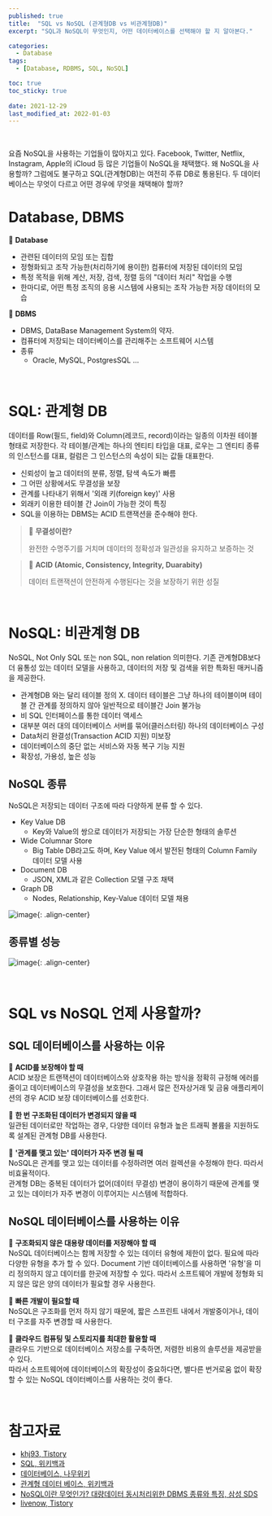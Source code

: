 ```yaml
---
published: true
title:  "SQL vs NoSQL (관계형DB vs 비관계형DB)"
excerpt: "SQL과 NoSQL이 무엇인지, 어떤 데이터베이스를 선택해야 할 지 알아본다."

categories:
  - Database
tags:
  - [Database, RDBMS, SQL, NoSQL]

toc: true
toc_sticky: true
 
date: 2021-12-29
last_modified_at: 2022-01-03
---
```


<br>

요즘 NoSQL을 사용하는 기업들이 많아지고 있다. Facebook, Twitter, Netflix, Instagram, Apple의 iCloud 등 많은 기업들이 NoSQL을 채택했다. 왜 NoSQL을 사용할까? 그럼에도 불구하고 SQL(관계형DB)는 여전히 주류 DB로 통용된다. 두 데이터베이스는 무엇이 다르고 어떤 경우에 무엇을 채택해야 할까?

# Database, DBMS

📍 **Database**
- 관련된 데이터의 모임 또는 집합
- 정형화되고 조작 가능한(처리하기에 용이한) 컴퓨터에 저장된 데이터의 모임
- 특정 목적을 위해 계산, 저장, 검색, 정렬 등의 "데이터 처리" 작업을 수행
- 한마디로, 어떤 특정 조직의 응용 시스템에 사용되는 조작 가능한 저장 데이터의 모습

📍 **DBMS**
- DBMS, DataBase Management System의 약자.
- 컴퓨터에 저장되는 데이터베이스를 관리해주는 소프트웨어 시스템
- 종류
  - Oracle, MySQL, PostgresSQL ...

<br>

# SQL: 관계형 DB
데이터를 Row(필드, field)와 Column(레코드, record)이라는 일종의 이차원 테이블 형태로 저장한다. 각 테이블/관계는 하나의 엔티티 타입을 대표, 로우는 그 엔티티 종류의 인스턴스를 대표, 컬럼은 그 인스턴스의 속성이 되는 값들 대표한다.

- 신뢰성이 높고 데이터의 분류, 정렬, 탐색 속도가 빠름
- 그 어떤 상황에서도 무결성을 보장
- 관계를 나타내기 위해서 '외래 키(foreign key)' 사용
- 외래키 이용한 테이블 간 Join이 가능한 것이 특징
- SQL을 이용하는 DBMS는 ACID 트랜잭션을 준수해야 한다.

> 🤖 **무결성이란?**
> 
> 완전한 수명주기를 거치며 데이터의 정확성과 일관성을 유지하고 보증하는 것

> 🤖 **ACID (Atomic, Consistency, Integrity, Duarabity)**
> 
> 데이터 트랜잭션이 안전하게 수행된다는 것을 보장하기 위한 성질

<br>

# NoSQL: 비관계형 DB
NoSQL, Not Only SQL 또는 non SQL, non relation 의미한다. 기존 관계형DB보다 더 융통성 있는 데이터 모델을 사용하고, 데이터의 저장 및 검색을 위한 특화된 매커니즘을 제공한다.

- 관계형DB 와는 달리 테이블 정의 X. 데이터 테이블은 그냥 하나의 테이블이며 테이블 간 관계를 정의하지 않아 일반적으로 테이블간 Join 불가능
- 비 SQL 인터페이스를 통한 데이터 액세스
- 대부분 여러 대의 데이터베이스 서버를 묶어(클러스터링) 하나의 데이터베이스 구성
- Data처리 완결성(Transaction ACID 지원) 미보장
- 데이터베이스의 중단 없는 서비스와 자동 복구 기능 지원
- 확장성, 가용성, 높은 성능

## NoSQL 종류
NoSQL은 저장되는 데이터 구조에 따라 다양하게 분류 할 수 있다.

- Key Value DB
  - Key와 Value의 쌍으로 데이터가 저장되는 가장 단순한 형태의 솔루션
- Wide Columnar Store
  - Big Table DB라고도 하며, Key Value 에서 발전된 형태의 Column Family 데이터 모델 사용
- Document DB
  - JSON, XML과 같은 Collection 모델 구조 채택
- Graph DB
  - Nodes, Relationship, Key-Value 데이터 모델 채용

![image](https://user-images.githubusercontent.com/67352902/147574623-f8abfada-0464-4898-8167-a73dc858e439.png){: .align-center}

## 종류별 성능

![image](https://user-images.githubusercontent.com/67352902/147574730-3df040ec-0f06-4dde-a8b8-07e07cd1c97b.png){: .align-center}

<br>

# SQL vs NoSQL 언제 사용할까?

## SQL 데이터베이스를 사용하는 이유

📌 **ACID를 보장해야 할 때**<br>
ACID 보장은 트랜잭션이 데이터베이스와 상호작용 하는 방식을 정확히 규정해 에러를 줄이고 데이터베이스의 무결성을 보호한다. 그래서 많은 전자상거래 및 금융 애플리케이션의 경우 ACID 보장 데이터베이스를 선호한다.



📌 **한 번 구조화된 데이터가 변경되지 않을 때**<br>
일관된 데이터로만 작업하는 경우, 다양한 데이터 유형과 높은 트래픽 볼륨을 지원하도록 설계된 관계형 DB를 사용한다.



📌 **'관계를 맺고 있는' 데이터가 자주 변경 될 때**<br>
NoSQL은 관계를 맺고 있는 데이터를 수정하려면 여러 컬렉션을 수정해야 한다. 따라서 비효율적이다.<br>
관계형 DB는 중복된 데이터가 없어(데이터 무결성) 변경이 용이하기 때문에 관계를 맺고 있는 데이터가 자주 변경이 이루어지는 시스템에 적합하다.


## NoSQL 데이터베이스를 사용하는 이유

📌 **구조화되지 않은 대용량 데이터를 저장해야 할 때**<br>
NoSQL 데이터베이스는 함께 저장할 수 있는 데이터 유형에 제한이 없다. 필요에 따라 다양한 유형을 추가 할 수 있다. Document 기반 데이터베이스를 사용하면 '유형'을 미리 정의하지 않고 데이터를 한곳에 저장할 수 있다. 따라서 소프트웨어 개발에 정형화 되지 않은 많은 양의 데이터가 필요할 경우 사용한다.


📌 **빠른 개발이 필요할 때**<br>
NoSQL은 구조화를 먼저 하지 않기 때문에, 짧은 스프린트 내에서 개발중이거나, 데이터 구조를 자주 변경할 때 사용한다.

📌 **클라우드 컴퓨팅 및 스토리지를 최대한 활용할 때**<br>
클라우드 기반으로 데이터베이스 저장소를 구축하면, 저렴한 비용의 솔루션을 제공받을 수 있다.<br>
따라서 소프트웨어에 데이터베이스의 확장성이 중요하다면, 별다른 번거로움 없이 확장할 수 있는 NoSQL 데이터베이스를 사용하는 것이 좋다.

<br>

# 참고자료
- [khj93, Tistory](https://khj93.tistory.com/entry/Database-RDBMS%EC%99%80-NOSQL-%EC%B0%A8%EC%9D%B4%EC%A0%90)
- [SQL, 위키백과](https://ko.wikipedia.org/wiki/SQL)
- [데이터베이스, 나무위키](https://namu.wiki/w/%EB%8D%B0%EC%9D%B4%ED%84%B0%EB%B2%A0%EC%9D%B4%EC%8A%A4?from=RDBMS#s-5.1)
- [관계형 데이터 베이스, 위키백과](https://ko.wikipedia.org/wiki/%EA%B4%80%EA%B3%84%ED%98%95_%EB%8D%B0%EC%9D%B4%ED%84%B0%EB%B2%A0%EC%9D%B4%EC%8A%A4)
- [NoSQL이란 무엇인가? 대량데이터 동시처리위한 DBMS 종류와 특징, 삼성 SDS](https://www.samsungsds.com/kr/insights/1232564_4627.html)
- [livenow, Tistory](https://livenow14.tistory.com/65)

<br>